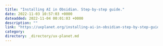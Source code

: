 ```yaml
---
title: "Installing AI in Obsidian. Step-by-step guide."
date: 2022-11-03 10:57:03 +0000
dateadded: 2022-11-04 00:01:03 +0000
description: ""
link: "https://uxplanet.org/installing-ai-in-obsidian-step-by-step-guide-92b47a850a21?source=rss----819cc2aaeee0---4"
category:
directory: _directory/ux-planet.md
---
```

